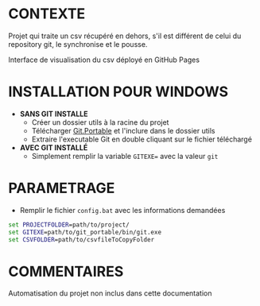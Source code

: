 # CONTEXTE
Projet qui traite un csv récupéré en dehors, s'il est différent de celui du repository git, le synchronise et le pousse.

Interface de visualisation du csv déployé en GitHub Pages

# INSTALLATION POUR WINDOWS
- **SANS GIT INSTALLE**
    - Créer un dossier utils à la racine du projet
    - Télécharger [Git.Portable](https://github.com/git-for-windows/git/releases/download/v2.50.0.windows.1/PortableGit-2.50.0-64-bit.7z.exe) et l'inclure dans le dossier utils
    - Extraire l'executable Git en double cliquant sur le fichier téléchargé
- **AVEC GIT INSTALLÉ**
    - Simplement remplir la variable `GITEXE=` avec la valeur `git`

# PARAMETRAGE

- Remplir le fichier `config.bat` avec les informations demandées
```bat
set PROJECTFOLDER=path/to/project/
set GITEXE=path/to/git_portable/bin/git.exe
set CSVFOLDER=path/to/csvfileToCopyFolder
```

# COMMENTAIRES

Automatisation du projet non inclus dans cette documentation